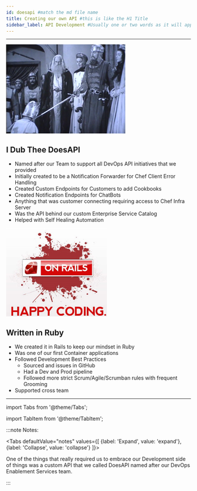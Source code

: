 ```yaml
---
id: doesapi #match the md file name
title: Creating our own API #this is like the H1 Title
sidebar_label: API Development #Usually one or two words as it will appear on the right.
---
```

___

<img src='../../img/practice/dubthee.jpg' alt="Transformation" class="wrap align-right" width="325"/>

## I Dub Thee DoesAPI

- Named after our Team to support all DevOps API initiatives that we provided
- Initially created to be a Notification Forwarder for Chef Client Error Handling
- Created Custom Endpoints for Customers to add Cookbooks
- Created Notification Endpoints for ChatBots
- Anything that was customer connecting requiring access to Chef Infra Server
- Was the API behind our custom Enterprise Service Catalog
- Helped with Self Healing Automation

<img src='../../img/practice/rails.jpg' alt="Transformation" class="wrap align-left" width="275"/>

## Written in Ruby

- We created it in Rails to keep our mindset in Ruby
- Was one of our first Container applications
- Followed Development Best Practices
  - Sourced and issues in GitHub
  - Had a Dev and Prod pipeline
  - Followed more strict Scrum/Agile/Scrumban rules with frequent Grooming
- Supported cross team

___

import Tabs from '@theme/Tabs';

import TabItem from '@theme/TabItem';

:::note Notes:

<Tabs
  defaultValue="notes"
  values={[
    {label: 'Expand', value: 'expand'},
    {label: 'Collapse', value: 'collapse'}
  ]}>
  <TabItem value="expand">

  One of the things that really required us to embrace our Development side of things was a custom API that we called DoesAPI named after our DevOps Enablement Services team.

  </TabItem>
</Tabs>

:::
